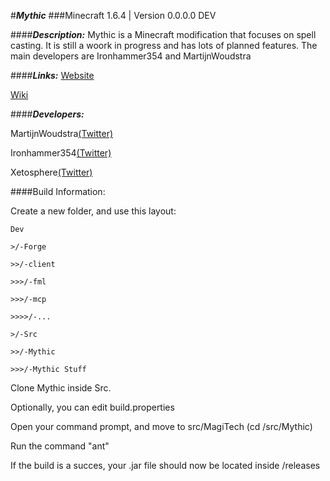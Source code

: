 #***Mythic***
###Minecraft 1.6.4 | Version 0.0.0.0 DEV 

####***Description:***
Mythic is a Minecraft modification that focuses on spell casting. It is still a woork in progress and has lots of planned features. The main developers are Ironhammer354 and MartijnWoudstra

####***Links:***
[Website](http://ironhammer354.com/mythic)

[Wiki](http://mythicmod.wikia.com/wiki/)


####***Developers:***

MartijnWoudstra[(Twitter)](http://twitter.com/MartijnWoudstra)

Ironhammer354[(Twitter)](https://twitter.com/ironhammer354)

Xetosphere[(Twitter)](https://twitter.com/Xetosphere)


####Build Information:

Create a new folder, and use this layout:


    Dev

    >/-Forge

    >>/-client

    >>>/-fml

    >>>/-mcp

    >>>>/-...

    >/-Src

    >>/-Mythic

    >>>/-Mythic Stuff
    

Clone Mythic inside Src.

Optionally, you can edit build.properties

Open your command prompt, and move to src/MagiTech (cd /src/Mythic)

Run the command "ant"

If the build is a succes, your .jar file should now be located inside /releases

